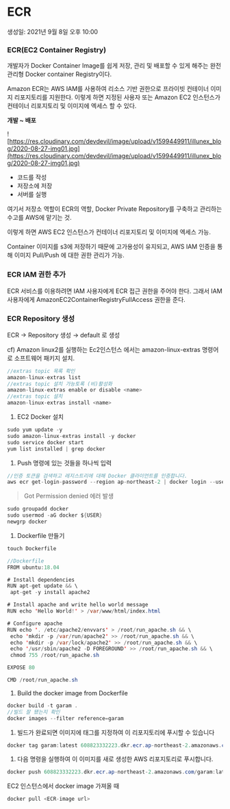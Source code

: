 # ECR

생성일: 2021년 9월 8일 오후 10:00

### ECR(EC2 Container Registry)

개발자가 Docker Container Image를 쉽게 저장, 관리 및 배포할 수 있게 해주는 완전관리형 Docker container Registry이다.

Amazon ECR는 AWS IAM를 사용하여 리소스 기반 권한으로 프라이빗 컨테이너 이미지 리포지토리를 지원한다. 이렇게 하면 지정된 사용자 또는 Amazon EC2 인스턴스가 컨테이너 리포지토리 및 이미지에 엑세스 할 수 있다.

**개발 ~ 배포**

![https://res.cloudinary.com/devdevil/image/upload/v1599449911/illunex_blog/2020-08-27-img01.jpg](https://res.cloudinary.com/devdevil/image/upload/v1599449911/illunex_blog/2020-08-27-img01.jpg)

- 코드를 작성
- 저장소에 저장
- 서버를 실행

여기서 저장소 역할이 ECR의 역할, Docker Private Repository를 구축하고 관리하는 수고를 AWS에 맡기는 것.

이렇게 하면 AWS EC2 인스턴스가 컨테이너 리포지토리 및 이미지에 엑세스 가능.

Container 이미지를 s3에 저장하기 때문에 고가용성이 유지되고, AWS IAM 인증을 통해 이미지 Pull/Push 에 대한 권한 관리가 가능.

### ECR IAM 권한 추가

ECR 서비스를 이용하려면 IAM 사용자에게 ECR 접근 권한을 주어야 한다. 그래서 IAM사용자에게 AmazonEC2ContainerRegistryFullAccess 권한을 준다.

### ECR Repository 생성

ECR → Repository 생성 → default 로 생성

cf) Amazon linux2를 실행하는 Ec2인스턴스 에서는 amazon-linux-extras 명령어로 소프트웨어 패키지 설치.

```java
//extras topic 목록 확인
amazon-linux-extras list
//extras topic 설치 가능토록 (비)활성화
amazon-linux-extras enable or disable <name>
//extras topic 설치
amazon-linux-extras install <name>
```

1. EC2 Docker 설치

```java
sudo yum update -y
sudo amazon-linux-extras install -y docker
sudo service docker start
yum list installed | grep docker
```

1. Push 명령에 있는 것들을 하나씩 입력

```java
//인증 토큰을 검색하고 레지스트리에 대해 Docker 클라이언트를 인증합니다.
aws ecr get-login-password --region ap-northeast-2 | docker login --username AWS --password-stdin 608823332223.dkr.ecr.ap-northeast-2.amazonaws.com
```

> Got Permission denied 에러 발생

```java
sudo groupadd docker
sudo usermod -aG docker ${USER}
newgrp docker
```

1. Dockerfile 만들기

```java
touch Dockerfile

//Dockerfile
FROM ubuntu:18.04

# Install dependencies
RUN apt-get update && \
 apt-get -y install apache2

# Install apache and write hello world message
RUN echo 'Hello World!' > /var/www/html/index.html

# Configure apache
RUN echo '. /etc/apache2/envvars' > /root/run_apache.sh && \
 echo 'mkdir -p /var/run/apache2' >> /root/run_apache.sh && \
 echo 'mkdir -p /var/lock/apache2' >> /root/run_apache.sh && \ 
 echo '/usr/sbin/apache2 -D FOREGROUND' >> /root/run_apache.sh && \ 
 chmod 755 /root/run_apache.sh

EXPOSE 80

CMD /root/run_apache.sh
```

1. Build the docker image from Dockerfile

```java
docker build -t garam .
//빌드 잘 됐는지 확인
docker images --filter reference=garam
```

1. 빌드가 완료되면 이미지에 태그를 지정하여 이 리포지토리에 푸시할 수 있습니다

```java
docker tag garam:latest 608823332223.dkr.ecr.ap-northeast-2.amazonaws.com/garam:latest
```

1. 다음 명령을 실행하여 이 이미지를 새로 생성한 AWS 리포지토리로 푸시합니다.

```java
docker push 608823332223.dkr.ecr.ap-northeast-2.amazonaws.com/garam:latest
```

EC2 인스턴스에서 docker image 가져올 때

```java
docker pull <ECR-image url>
```
